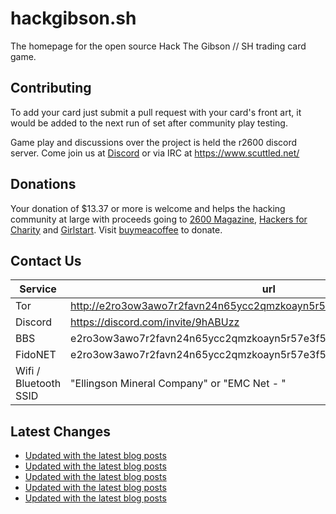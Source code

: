 # hackgibson.sh
The homepage for the open source Hack The Gibson // SH trading card game.


## Contributing

To add your card just submit a pull request with your card's front art, it would be added to the next run of set after community play testing.

Game play and discussions over the project is held the r2600 discord server. Come join us at [Discord](https://discord.com/invite/9hABUzz) or via IRC at https://www.scuttled.net/


## Donations

Your donation of $13.37 or more is welcome and helps the hacking community at large with proceeds going to [2600 Magazine](https://2600.com/), [Hackers for Charity](https://hackersforcharity.org) and [Girlstart](https://girlstart.org).  Visit [buymeacoffee](https://www.buymeacoffee.com/hackgibson.sh) to donate.


## Contact Us

Service | url
-|-
Tor | http://e2ro3ow3awo7r2favn24n65ycc2qmzkoayn5r57e3f56nvjwdcgg32ad.onion
Discord | https://discord.com/invite/9hABUzz
BBS | e2ro3ow3awo7r2favn24n65ycc2qmzkoayn5r57e3f56nvjwdcgg32ad.onion:23
FidoNET | e2ro3ow3awo7r2favn24n65ycc2qmzkoayn5r57e3f56nvjwdcgg32ad.onion:24554
Wifi / Bluetooth SSID | "Ellingson Mineral Company" or "EMC Net - <fidonet address>"

## Latest Changes
<!-- BLOG-POST-LIST:START -->
- [Updated with the latest blog posts](https://github.com/DFW2600/hackgibson.sh/commit/e642666bd19de3d04a51461d9460ec9251f97a76)
- [Updated with the latest blog posts](https://github.com/DFW2600/hackgibson.sh/commit/f42cd32367a721fb43fe36a13d1e252872c41197)
- [Updated with the latest blog posts](https://github.com/DFW2600/hackgibson.sh/commit/5f509aadfcbf1e55edb0c580a59bf577b5e3fef5)
- [Updated with the latest blog posts](https://github.com/DFW2600/hackgibson.sh/commit/115b6800b246894ebf2d3411718cd6778c47af51)
- [Updated with the latest blog posts](https://github.com/DFW2600/hackgibson.sh/commit/05b34048d4c69c7b271580edab47c48d796a2a95)
<!-- BLOG-POST-LIST:END -->
